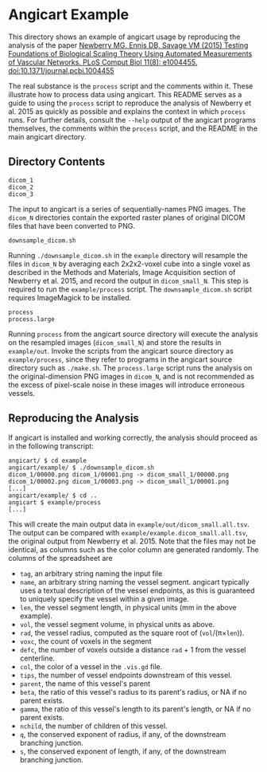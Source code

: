 # Angicart Example

This directory shows an example of angicart usage by reproducing the analysis
of the paper [Newberry MG, Ennis DB, Savage VM (2015) Testing Foundations of Biological Scaling Theory Using Automated Measurements of Vascular Networks. PLoS Comput Biol 11(8): e1004455. doi:10.1371/journal.pcbi.1004455](https://dx.doi.org/10.1371/journal.pcbi.1004455)

The real substance is the `process` script and the comments within it.  These
illustrate how to process data using angicart.  This README serves as a guide
to using the `process` script to reproduce the analysis of Newberry et al. 2015
as quickly as possible and explains the context in which `process` runs.  For
further details, consult the `--help` output of the angicart programs
themselves, the comments within the `process` script, and the README in the
main angicart directory.

## Directory Contents

```
dicom_1
dicom_2
dicom_3
```

The input to angicart is a series of sequentially-names PNG images.  The
`dicom_N` directories contain the exported raster planes of original DICOM
files that have been converted to PNG.

```
downsample_dicom.sh
```

Running `./downsample_dicom.sh` in the `example` directory will resample the
files in `dicom_N` by averaging each 2x2x2-voxel cube into a single voxel as
described in the Methods and Materials, Image Acquisition section of Newberry
et al. 2015, and record the output in `dicom_small_N`.  This step is required
to run the `example/process` script.  The `downsample_dicom.sh` script requires
ImageMagick to be installed.

```
process
process.large
```

Running `process` from the angicart source directory will execute the
analysis on the resampled images (`dicom_small_N`) and store the results in
`example/out`.  Invoke the scripts from the angicart source directory as
`example/process`, since they refer to programs in the angicart source
directory such as `./make.sh`.  The `process.large` script runs the analysis
on the original-dimension PNG images in `dicom_N`, and is not recommended as
the excess of pixel-scale noise in these images will introduce erroneous
vessels.

## Reproducing the Analysis

If angicart is installed and working correctly, the analysis should proceed as
in the following transcript:

```
angicart/ $ cd example
angicart/example/ $ ./downsample_dicom.sh
dicom_1/00000.png dicom_1/00001.png -> dicom_small_1/00000.png
dicom_1/00002.png dicom_1/00003.png -> dicom_small_1/00001.png
[...]
angicart/example/ $ cd ..
angicart $ example/process
[...]
```

This will create the main output data in `example/out/dicom_small.all.tsv`. The
output can be compared with `example/example.dicom_small.all.tsv`, the original
output from Newberry et al. 2015.  Note that the files may not be identical, as
columns such as the color column are generated randomly.  The columns of the
spreadsheet are
- `tag`, an arbitrary string naming the input file
- `name`, an arbitrary string naming the vessel segment.  angicart typically
  uses a textual description of the vessel endpoints, as this is guaranteed to
  uniquely specify the vessel within a given image.
- `len`, the vessel segment length, in physical units (mm in the above
  example).
- `vol`, the vessel segment volume, in physical units as above.
- `rad`, the vessel radius, computed as the square root of (`vol`/(π×`len`)).
- `voxc`, the count of voxels in the segment
- `defc`, the number of voxels outside a distance `rad` + 1 from the vessel
  centerline.
- `col`, the color of a vessel in the `.vis.gd` file.
- `tips`, the number of vessel endpoints downstream of this vessel.
- `parent`, the name of this vessel's parent
- `beta`, the ratio of this vessel's radius to its parent's radius, or NA if no
  parent exists.
- `gamma`, the ratio of this vessel's length to its parent's length, or NA if
  no parent exists.
- `nchild`, the number of children of this vessel.
- `q`, the conserved exponent of radius, if any, of the downstream branching
  junction.
- `s`, the conserved exponent of length, if any, of the downstream branching
  junction.
